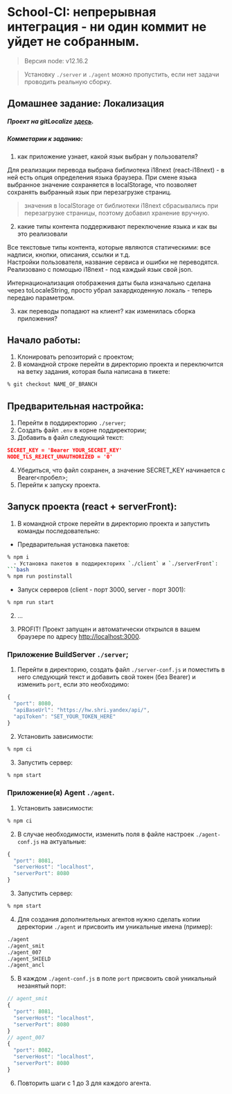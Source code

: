 # School-CI: непрерывная интеграция - ни один коммит не уйдет не собранным. 

> Версия node: v12.16.2

> Установку `./server` и `./agent` можно пропустить, если нет задачи проводить реальную сборку.

## Домашнее задание: Локализация

##### Проект на gitLocalize [здесь](https://gitlocalize.com/repo/4636).

##### Комметарии к заданию:

1. как приложение узнает, какой язык выбран у пользователя?

Для реализации перевода выбрана библиотека i18next (react-i18next) - в ней есть опция определения языка браузера. При смене языка выбранное значение сохраняется в localStorage, что позволяет сохранять выбранный язык при перезагрузке страниц. 

> значения в localStorage от библиотеки i18next сбрасывались при перезагрузке страницы, поэтому добавил хранение вручную.

2. какие типы контента поддерживают переключение языка и как вы это реализовали

Все текстовые типы контента, которые являются статическими: все надписи, кнопки, описания, ссылки и т.д.  
Настройки пользователя, название сервиса и ошибки не переводятся.  
Реализовано с помощью i18next - под каждый язык свой json. 

Интернационализация отображения даты была изначально сделана через toLocaleString, просто убрал захардкоденную локаль - теперь передаю параметром. 

3. как переводы попадают на клиент? как изменилась сборка приложения?

## Начало работы:
1. Клонировать репозиторий с проектом;
2. В командной строке перейти в директорию проекта и переключится на ветку задания, которая была написана в тикете:
```bash
% git checkout NAME_OF_BRANCH
```

## Предварительная настройка: 
1. Перейти в поддиректорию `./server`;
2. Создать файл `.env` в корне поддиректории;
3. Добавить в файл следующий текст:

```json
SECRET_KEY = 'Bearer YOUR_SECRET_KEY'
NODE_TLS_REJECT_UNAUTHORIZED = '0'
```

4. Убедиться, что файл сохранен, а значение SECRET_KEY начинается с Bearer<пробел>;
5. Перейти к запуску проекта.

## Запуск проекта (react + serverFront): 

1. В командной строке перейти в директорию проекта и запустить команды последовательно: 
  - Предварительная установка пакетов:
```bash
% npm i
  - Установка пакетов в поддиректориях `./client` и `./serverFront`:
```bash
% npm run postinstall
```
  - Запуск серверов (client - порт 3000, server - порт 3001):
```bash
% npm run start
```
2. ...

3. PROFIT! Проект запущен и автоматически открылся в вашем браузере по адресу [http://localhost:3000](http://localhost:3000).

### Приложение BuildServer `./server`;
1. Перейти в директорию, создать файл `./server-conf.js` и поместить в него следующий текст и добавить свой токен (без Bearer) и изменить `port`, если это необходимо:

```js
{
  "port": 8080,
  "apiBaseUrl": "https://hw.shri.yandex/api/",
  "apiToken": "SET_YOUR_TOKEN_HERE"
}
```

2. Установить зависимости: 
```bash
% npm ci
```

3. Запустить сервер:
```bash
% npm start
```

### Приложение(я) Agent `./agent`.
1. Установить зависимости: 
```bash
% npm ci
```

2. В случае необходимости, изменить поля в файле настроек `./agent-conf.js` на актуальные: 

```js
{
  "port": 8081,
  "serverHost": "localhost",
  "serverPort": 8080
}
```

3. Запустить сервер:
```bash
% npm start
```

4. Для создания дополнительных агентов нужно сделать копии деректории `./agent` и присвоить им уникальные имена (пример):
```asp
./agent
./agent_smit
./agent_007
./agent_SHIELD
./agent_ancl
```

5. В каждом `./agent-conf.js` в поле `port` присвоить свой  уникальный незанятый порт: 
```js
// agent_smit
{
  "port": 8081,
  "serverHost": "localhost",
  "serverPort": 8080
}
// agent_007
{
  "port": 8082,
  "serverHost": "localhost",
  "serverPort": 8080
}
```

6. Повторить шаги с 1 до 3 для каждого агента. 
